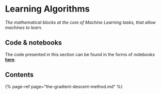 # Learning Algorithms

_The mathematical blocks at the core of Machine Learning tasks, that allow machines to learn._

## Code & notebooks

The code presented in this section can be found in the forms of notebooks [**here**](https://nbviewer.jupyter.org/github/martinapugliese/tales-science-data/tree/master/machine-learning-concepts-and-procedures/learning-algorithms/notebooks/).

## Contents

{% page-ref page="the-gradient-descent-method.md" %}

